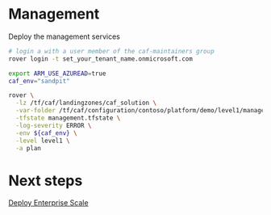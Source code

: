 
# Management
Deploy the management services

```bash
# login a with a user member of the caf-maintainers group
rover login -t set_your_tenant_name.onmicrosoft.com

export ARM_USE_AZUREAD=true
caf_env="sandpit"

rover \
  -lz /tf/caf/landingzones/caf_solution \
  -var-folder /tf/caf/configuration/contoso/platform/demo/level1/management \
  -tfstate management.tfstate \
  -log-severity ERROR \
  -env ${caf_env} \
  -level level1 \
  -a plan

```


# Next steps

 [Deploy Enterprise Scale](../../level1/eslz/readme.md)
